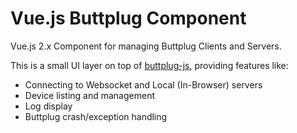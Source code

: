 # Vue.js Buttplug Component

Vue.js 2.x Component for managing Buttplug Clients and Servers.

This is a small UI layer on top of
[buttplug-js](https://github.com/metafetish/buttplug-js), providing
features like:

- Connecting to Websocket and Local (In-Browser) servers
- Device listing and management
- Log display
- Buttplug crash/exception handling
